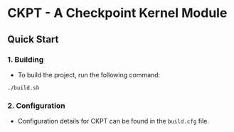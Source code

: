# CKPT - A Checkpoint Kernel Module

## Quick Start

### 1. Building

* To build the project, run the following command:

```
./build.sh
```

### 2. Configuration

* Configuration details for CKPT can be found in the `build.cfg` file.
